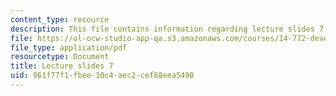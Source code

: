 ```yaml
---
content_type: resource
description: This file contains information regarding lecture slides 7.
file: https://ol-ocw-studio-app-qa.s3.amazonaws.com/courses/14-772-development-economics-macroeconomics-spring-2013/961f77f1fbee30c4aec2cef88eea5490_MIT14_772S13_Lecture7.pdf
file_type: application/pdf
resourcetype: Document
title: Lecture slides 7
uid: 961f77f1-fbee-30c4-aec2-cef88eea5490
---
```

